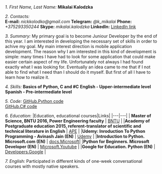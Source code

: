 _1. First Name, Last Name:_
				**Mikalai Kalodzka**

_2. Contacts:_	
				**E-mail:** _nickkolodko@gmail.com_
				**Telegram:** _@k_mikalai_
				**Phone:** _+375293350244_
				**Skype:** _mikalai.kalodzka_
				**LinkedIn:** [LinkedIn link](https://www.linkedin.com/in/mikalai-kalodzka-790278210/)

_3. Summary:_
				My primary goal is to become Juniour Developer by the end of this year. I am interested in developing the 
				necessary set of skills in order to achive my goal. My main interest direction is mobile application 
				development. The reason why I am interested in this kind of development is simple: many times I have had
				to look for some application that could make easier certain aspect of my life. Unfortunately not
				always I had found exactly what I was looking for. Eventually an idea came to me that if I
				not able to find what I need than I should do it myself. But first of all I have to learn how to realize
				it.

_4. Skills:_
				**Basics of Python, C and #C**
				**English - Upper-intermediate level**
				**Spanish - Pre-intermediate level** 

_5. Code:_
				[GitHub.Python code](https://github.com/MikalaiKalodzka/Python_tasks)				
				[GitHub.C# code](https://github.com/MikalaiKalodzka/IT-Academy)

		
_6. Education_:
|Education, educational courses|Links|
|---|---|
| __Master of Science, BNTU 2016, Power Engineering faculty__ | [BNTU](http://www.bntu.by/) |
|__Academy of Postgraduate education 2015, referent-translator of scientific and technical literature in English__ | [APE](http://www.academy.edu.by/) |
|__Udemy: Inroduction To Python Programming - Avinash Jain (EN)__ | [Udemy](https://www.udemy.com/course/pythonforbeginnersintro/) |
|__Introduction to Python. Microsoft.com (EN)__ | [docs.Microsoft](https://docs.microsoft.com/en-us/learn/modules/intro-to-python/)|
|__Python for Beginners. Microsoft Developer (EN)__ | [Microsoft.Youtube](https://www.youtube.com/playlist?list=PLlrxD0HtieHhS8VzuMCfQD4uJ9yne1mE6) |
|__Google for Education. Python (EN)__ | [Developers.Google](https://developers.google.com/edu/python) |
			

_7. English:_ 			Participated in different kinds of one-week conversational courses with mostly native speakers.
